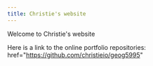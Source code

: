 ```yaml
---
title: Christie's website
---
```


Welcome to Christie's website

Here is a link to the online portfolio repositories:
<a> href="https://github.com/christieio/geog5995" </a>
